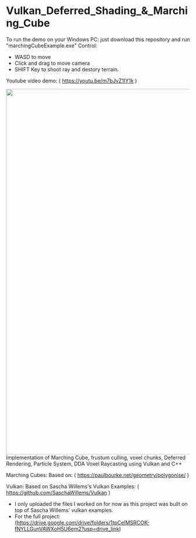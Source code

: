 # Vulkan_Deferred_Shading_&_Marching_Cube
To run the demo on your Windows PC: 
just download this repository and run "marchingCubeExample.exe"
Control:
- WASD to move
- Click and drag to move camera
- SHIFT Key to shoot ray and destory terrain.

Youtube video demo: ( https://youtu.be/m7bJvZ1IY1k )
<div class="row">
  <img src="images/Marching_Cube.png?raw=true" width="1000">
</div>
Implementation of Marching Cube, frustum culling, voxel chunks, Deferred Rendering, Particle System, DDA Voxel Raycasting using Vulkan and C++


Marching Cubes: Based on: ( https://paulbourke.net/geometry/polygonise/ )

Vulkan: Based on Sascha Willems's Vulkan Examples: ( https://github.com/SaschaWillems/Vulkan )
- I only uploaded the files I worked on for now as this project was built on top of Sascha Willems' vulkan examples.
- For the full project: (https://drive.google.com/drive/folders/1tpCeIMSRCOK-fNYLLGunVAWXoH5U6em2?usp=drive_link)
